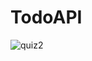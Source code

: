 # TodoAPI
![quiz2](https://github.com/KyleBan3/TodoAPI/assets/127355005/bfa9c77b-83cb-4aa3-8c2f-921b01b57414)

